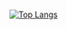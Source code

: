 <div align="center>
<img scr="https://img.shields.io/badge/Spring-6DB33F?style=for-the-badge&logo=spring&logoColor=white" />
  <img scr="https://img.shields.io/badge/Java-ED8B00?style=for-the-badge&logo=openjdk&logoColor=white" />
  <img scr="https://img.shields.io/badge/MySQL-00000F?style=for-the-badge&logo=mysql&logoColor=white /> <br>
  <img scr="https://img.shields.io/badge/HTML5-E34F26?style=for-the-badge&logo=html5&logoColor=white" />
  <img scr="https://img.shields.io/badge/CSS3-1572B6?style=for-the-badge&logo=css3&logoColor=white" />
  <img scr="https://img.shields.io/badge/JavaScript-F7DF1E?style=for-the-badge&logo=JavaScript&logoColor=white" />
</div>

[![Top Langs](https://github-readme-stats.vercel.app/api/top-langs/?username=bbseok97)](https://github.com/anuraghazra/github-readme-stats)

